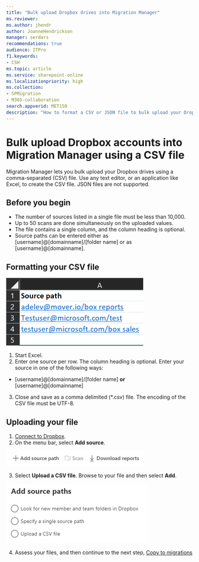 ```yaml
---
title: "Bulk upload Dropbox drives into Migration Manager"
ms.reviewer: 
ms.author: jhendr
author: JoanneHendrickson
manager: serdars
recommendations: true
audience: ITPro
f1.keywords:
- CSH
ms.topic: article
ms.service: sharepoint-online
ms.localizationpriority: high
ms.collection: 
- SPMigration
- M365-collaboration
search.appverid: MET150
description: "How to format a CSV or JSON file to bulk upload your Dropbox drives into Migration Manager."
---
```


# Bulk upload Dropbox accounts into Migration Manager using a CSV file 

Migration Manager lets you bulk upload your Dropbox drives using a comma-separated (CSV) file. Use any text editor, or an application like Excel, to create the CSV file.  JSON files are not supported.

## Before you begin

- The number of sources listed in a single file must be less than 10,000.
- Up to 50 scans are done simultaneously on the uploaded values.
- The file contains a single column, and the column heading is optional.
- Source paths can be entered either as [username]@[domainname]/[folder name]  or as [username]@[domainname].



## Formatting your CSV file

![Format for bulk uploading Box source files into Migration Manager](media/mm-box-csv-bulk-upload-source.png)


1. Start Excel. 
2. Enter one source per row.  The column heading is optional. Enter your source in one of the following ways: 

 - [username]@[domainname]/[folder name]  **or** [username]@[domainname]

3. Close and save as a comma delimited (*.csv) file. The encoding of the CSV file must be UTF-8.


## Uploading your file

1. [Connect to Dropbox](mm-google-step1-connect.md).
2. On the menu bar, select **Add source**.

  ![Add new source to upload bulk file](media/mm-upload-cloud-csv.png)


3. Select **Upload a CSV file**.  Browse to your file and then select **Add**.

![Add Dropbox source paths](media/mm-dropbox-add-source-path.png)

4. Assess your files, and then continue to the next step, [Copy to migrations](mm-box-step3-copy-to-migrations.md)


 
